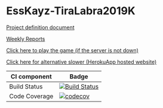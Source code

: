 # EssKayz-TiraLabra2019K
[Project definition document](https://github.com/EssKayz/EssKayz-TiraLabra2019K/blob/master/Maarittelydokumentti.md)

[Weekly Reports](https://github.com/EssKayz/EssKayz-TiraLabra2019K/tree/master/Reports)

[Click here to play the game (if the server is not down)](http://ohmipro.ddns.net:7777)

[Click here for alternative slower (HerokuApp hosted website)](https://rpstiralab.herokuapp.com/)

CI component |Badge
--------|---------
Build Status|[![Build Status](https://travis-ci.com/EssKayz/EssKayz-TiraLabra2019K.svg?branch=master)](https://travis-ci.com/EssKayz/EssKayz-TiraLabra2019K)
Code Coverage|[![codecov](https://codecov.io/gh/EssKayz/EssKayz-TiraLabra2019K/branch/master/graph/badge.svg)](https://codecov.io/gh/EssKayz/EssKayz-TiraLabra2019K)
